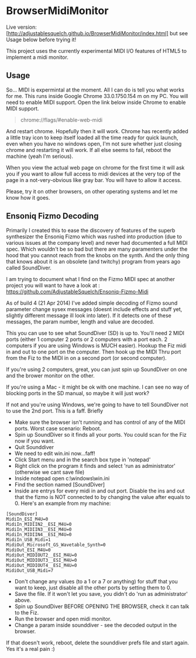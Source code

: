 BrowserMidiMonitor
==================
Live version: [http://adjustablesquelch.github.io/BrowserMidiMonitor/index.html] but see Usage below before trying it!

This project uses the currently experimental MIDI I/O features of HTML5 to implement a midi monitor.

Usage
-----
So... MIDI is expermintal at the moment. All I can do is tell you what works for me. This runs inside Google Chrome 33.0.1750.154 m on my PC. You will need to enable MIDI support. Open the link below inside Chrome to enable MIDI support.

>chrome://flags/#enable-web-midi

And restart chrome. Hopefully then it will work. Chrome has recently added a little tray icon to keep itself loaded all the time ready for quick launch, even when you have no windows open, I'm not sure whether just closing chrome and restarting it will work. If all else seems to fail, reboot the machine (yeah I'm serious).

When you view the actual web page on chrome for the first time it will ask you if you want to allow full access to midi devices at the very top of the page in a not-very-obvious like gray bar. You will have to allow it access.

Please, try it on other browsers, on other operating systems and let me know how it goes.

Ensoniq Fizmo Decoding
----------------------
Primarily I created this to ease the discovery of features of the superb synthesizer the Ensoniq Fizmo which was rushed into production (due to various issues at the company level) and never had documented a full MIDI spec. Which wouldn't be so bad but there are many paramenters under the hood that you cannot reach from the knobs on the synth. And the only thing that knows about it is an obsolete (and twitchy) program from years ago called SoundDiver.

I am trying to document what I find on the Fizmo MIDI spec at another project you will want to have a look at : https://github.com/AdjustableSquelch/Ensoniq-Fizmo-Midi

As of build 4 (21 Apr 2014) I've added simple decoding of Fizmo sound parameter change sysex messages (doesnt include effects and stuff yet, slightly different message ill look into later). If it detects one of these messages, the param number, length and value are decoded. 

This you can use to see what SoundDiver (SD) is up to. You'll need 2 MIDI ports (either 1 computer 2 ports or 2 computers with a port each. 2 computers if you are using Windows is MUCH easier). Hookup the Fiz midi in and out to one port on the computer. Then hook up the MIDI Thru port from the Fiz to the MIDI in on a second port (or second computer).

If you're using 2 computers, great, you can just spin up SoundDiver on one and the brower monitor on the other.

If you're using a Mac - it might be ok with one machine. I can see no way of blocking ports in the SD manual, so maybe it will just work?

If not and you're using Windows, we're going to have to tell SoundDiver not to use the 2nd port. This is a faff. Briefly 
+ Make sure the browser isn't running and has control of any of the MIDI ports. Worst case scenario: Reboot.
+ Spin up SoundDiver so it finds all your ports. You could scan for the Fiz now if you want.
+ Quit Sounddiver
+ We need to edit win.ini now...faff!
+ Click Start menu and in the search box type in 'notepad'
+ Right click on the program it finds and select 'run as administrator' (otherwise we cant save file)
+ Inside notepad open c:\windows\win.ini
+ Find the section named [SoundDiver]
+ Inside are entrys for every midi in and out port. Disable the ins and out that the fizmo is NOT connected to by changing the value after equals to 0. Here's an example from my machine:
```
[SoundDiver]
MidiIn_ESI_M4U=0
MidiIn_MIDIIN2__ESI_M4U=0
MidiIn_MIDIIN3__ESI_M4U=0
MidiIn_MIDIIN4__ESI_M4U=0
MidiIn_USB_Midi=1
MidiOut_Microsoft_GS_Wavetable_Synth=0
MidiOut_ESI_M4U=0
MidiOut_MIDIOUT2__ESI_M4U=0
MidiOut_MIDIOUT3__ESI_M4U=0
MidiOut_MIDIOUT4__ESI_M4U=0
MidiOut_USB_Midi=7
```
+ Don't change any values (to a 1 or a 7 or anything) for stuff that you want to keep, just disable all the other ports by setting them to 0.
+ Save the file. If it won't let you save, you didn't do 'run as administrator' above.
+ Spin up SoundDiver BEFORE OPENING THE BROWSER, check it can talk to the Fiz.
+ Run the browser and open midi monitor.
+ Change a param inside sounddiver - see the decoded output in the browser.

If that doesn't work, reboot, delete the sounddiver prefs file and start again. Yes it's a real pain :)


